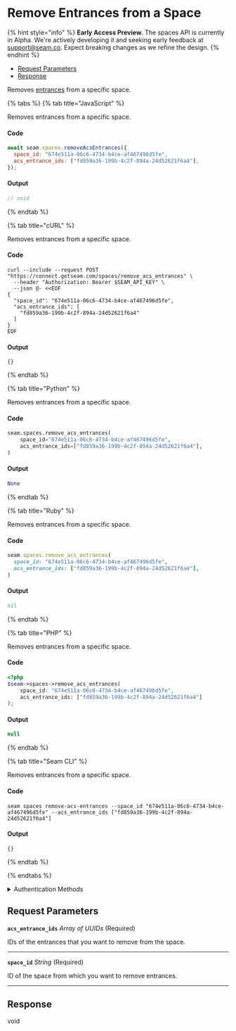 # Remove Entrances from a Space
{% hint style="info" %}
**Early Access Preview.** The spaces API is currently in Alpha. We're actively developing it and seeking early feedback at [support@seam.co](mailto:support@seam.co). Expect breaking changes as we refine the design.
{% endhint %}

- [Request Parameters](#request-parameters)
- [Response](#response)

Removes [entrances](../../capability-guides/access-systems/retrieving-entrance-details.md) from a specific space.


{% tabs %}
{% tab title="JavaScript" %}

Removes entrances from a specific space.

#### Code

```javascript
await seam.spaces.removeAcsEntrances({
  space_id: "674e511a-06c6-4734-b4ce-af467496d5fe",
  acs_entrance_ids: ["fd859a36-199b-4c2f-894a-24d52621f6a4"],
});
```

#### Output

```javascript
// void
```
{% endtab %}

{% tab title="cURL" %}

Removes entrances from a specific space.

#### Code

```curl
curl --include --request POST "https://connect.getseam.com/spaces/remove_acs_entrances" \
  --header "Authorization: Bearer $SEAM_API_KEY" \
  --json @- <<EOF
{
  "space_id": "674e511a-06c6-4734-b4ce-af467496d5fe",
  "acs_entrance_ids": [
    "fd859a36-199b-4c2f-894a-24d52621f6a4"
  ]
}
EOF
```

#### Output

```curl
{}
```
{% endtab %}

{% tab title="Python" %}

Removes entrances from a specific space.

#### Code

```python
seam.spaces.remove_acs_entrances(
    space_id="674e511a-06c6-4734-b4ce-af467496d5fe",
    acs_entrance_ids=["fd859a36-199b-4c2f-894a-24d52621f6a4"],
)
```

#### Output

```python
None
```
{% endtab %}

{% tab title="Ruby" %}

Removes entrances from a specific space.

#### Code

```ruby
seam.spaces.remove_acs_entrances(
  space_id: "674e511a-06c6-4734-b4ce-af467496d5fe",
  acs_entrance_ids: ["fd859a36-199b-4c2f-894a-24d52621f6a4"],
)
```

#### Output

```ruby
nil
```
{% endtab %}

{% tab title="PHP" %}

Removes entrances from a specific space.

#### Code

```php
<?php
$seam->spaces->remove_acs_entrances(
    space_id: "674e511a-06c6-4734-b4ce-af467496d5fe",
    acs_entrance_ids: ["fd859a36-199b-4c2f-894a-24d52621f6a4"]
);
```

#### Output

```php
null
```
{% endtab %}

{% tab title="Seam CLI" %}

Removes entrances from a specific space.

#### Code

```seam_cli
seam spaces remove-acs-entrances --space_id "674e511a-06c6-4734-b4ce-af467496d5fe" --acs_entrance_ids ["fd859a36-199b-4c2f-894a-24d52621f6a4"]
```

#### Output

```seam_cli
{}
```
{% endtab %}

{% endtabs %}


<details>

<summary>Authentication Methods</summary>

- API key
- Personal access token
  <br>Must also include the `seam-workspace` header in the request.

To learn more, see [Authentication](https://docs.seam.co/latest/api/authentication).
</details>

## Request Parameters

**`acs_entrance_ids`** *Array* *of UUIDs* (Required)

IDs of the entrances that you want to remove from the space.

---

**`space_id`** *String* (Required)

ID of the space from which you want to remove entrances.

---


## Response

void

